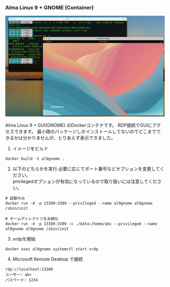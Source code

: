 ### Alma Linux 9 + GNOME (Container)

![](IMG.png)

Alma Linux 9 + GUI(GNOME) のDockerコンテナです。
RDP接続でGUIにアクセスできます。
最小限のパッケージしかインストールしてないのでどこまでできるかは分かりませんが、とりあえず表示できました。

1. イメージをビルド 
```
docker build -t al9gnome .
```

2. 以下のどちらかを実行 必要に応じてポート番号などオプションを変更してください。  
privilegedオプションが有効になっているので取り扱いには注意してください。
```
# 起動のみ 
docker run -d -p 13389:3389 --privileged --name al9gnome al9gnome /sbin/init

# ホームディレクトリを永続化
docker run -d -p 13389:3389 -v ./data:/home/abc --privileged --name al9gnome al9gnome /sbin/init
```

3. xrdpを開始
```
docker exec al9gnome systemctl start xrdp
```

4. Microsoft Remote Desktop で接続 
```
rdp://localhost:13380
ユーザー: abc
パスワード: 1234
```
